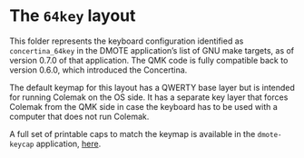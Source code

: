 The `64key` layout
==================

This folder represents the keyboard configuration identified as
`concertina_64key` in the DMOTE application’s list of GNU make targets, as of
version 0.7.0 of that application. The QMK code is fully compatible back to
version 0.6.0, which introduced the Concertina.

The default keymap for this layout has a QWERTY base layer but is intended for
running Colemak on the OS side. It has a separate key layer that forces Colemak
from the QMK side in case the keyboard has to be used with a computer that does
not run Colemak.

A full set of printable caps to match the keymap is available in the
`dmote-keycap` application, [here](https://github.com/veikman/dmote-keycap).

